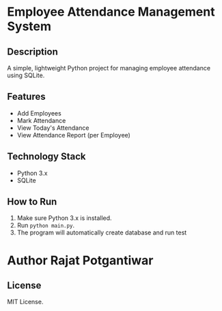 # Employee Attendance Management System

## Description

A simple, lightweight Python project for managing employee attendance using SQLite.
## Features

- Add Employees
- Mark Attendance
- View Today's Attendance
- View Attendance Report (per Employee)

## Technology Stack

- Python 3.x
- SQLite

## How to Run

1. Make sure Python 3.x is installed.
2. Run `python main.py`.
3. The program will automatically create database and run test

# Author Rajat Potgantiwar

## License

MIT License.

